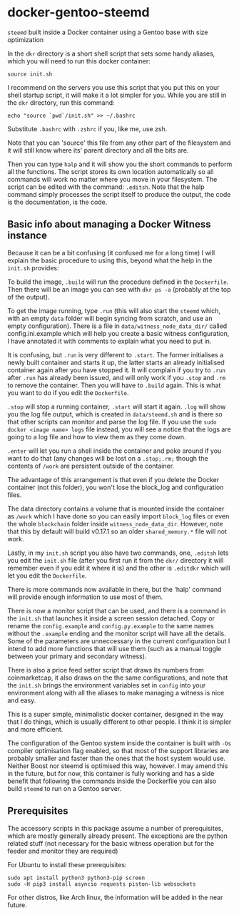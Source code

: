 # docker-gentoo-steemd
`steemd` built inside a Docker container using a Gentoo base with size optimization

In the `dkr` directory is a short shell script that sets some handy aliases, which you
will need to run this docker container:

    source init.sh

I recommend on the servers you use this script that you put this on your shell startup
script, it will make it a lot simpler for you. While you are still in the `dkr` directory,
run this command:

    echo "source `pwd`/init.sh" >> ~/.bashrc

Substitute `.bashrc` with `.zshrc` if you, like me, use zsh.

Note that you can 'source' this file from any other part of the filesystem and it will
still know where its' parent directory and all the bits are.

Then you can type `halp` and it will show you the short commands to perform all the 
functions. The script stores its own location automatically so all commands will work 
no matter where you move in your filesystem. The script can be edited with the command:
`.editsh`. Note that the halp command simply processes the script itself to produce
the output, the code is the documentation, is the code.

## Basic info about managing a Docker Witness instance

Because it can be a bit confusing (it confused me for a long time) I will explain the
basic procedure to using this, beyond what the help in the `init.sh` provides:

To build the image, `.build` will run the procedure defined in the `Dockerfile`. Then
there will be an image you can see with `dkr ps -a` (probably at the top of the output).

To get the image running, type `.run` (this will also start the `steemd` which, with an empty `data`
folder will begin syncing from scratch, and use an empty configuration). There is
a file in `data/witness_node_data_dir/` called config.ini.example which will help
you create a basic witness configuration, I have annotated it with comments to
explain what you need to put in.

It is confusing, but `.run` is very different to `.start`. The former initialises 
a newly built container and starts it up, the latter starts an already initialised
container again after you have stopped it. It will complain if you try to `.run`
after `.run` has already been issued, and will only work if you `.stop` and `.rm`
to remove the container. Then you will have to `.build` again. This is what you
want to do if you edit the `Dockerfile`.

`.stop` will stop a running container, `.start` will start it again. `.log` will
show you the log file output, which is created in `data/steemd.sh` and is there
so that other scripts can monitor and parse the log file. If you use the 
`sudo docker <image name> logs` file instead, you will see a notice that the
logs are going to a log file and how to view them as they come down.

`.enter` will let you run a shell inside the container and poke around if you want
to do that (any changes will be lost on a `.stop;.rm;` though the contents of 
`/work` are persistent outside of the container.

The advantage of this arrangement is that even if you delete the Docker
container (not this folder), you won't lose the block_log and configuration files.

The data directory contains a volume that is mounted inside the container as `/work`
which I have done so you can easily import `block_log` files or even the whole
`blockchain` folder inside `witness_node_data_dir`. However, note that this by default
will build v0.17.1 so an older `shared_memory.*` file will not work.

Lastly, in my `init.sh` script you also have two commands, one, `.editsh` lets you
edit the `init.sh` file (after you first run it from the `dkr/` directory it will
remember even if you edit it where it is) and the other is `.editdkr` which will
let you edit the `Dockerfile`.

There is more commands now available in there, but the 'halp' command will provide enough
information to use most of them.

There is now a monitor script that can be used, and there is a command in the `init.sh`
that launches it inside a screen session detached. Copy or rename the `config.example`
and `config.py.example` to the same names without the `.example` ending and the monitor
script will have all the details. Some of the parameters are unneccessary in the current
configuration but I intend to add more functions that will use them (such as a manual
toggle between your primary and secondary witness).

There is also a price feed setter script that draws its numbers from coinmarketcap,
it also draws on the the same configurations, and note that the `init.sh` brings the
environment variables set in `config` into your environment along with all the aliases
to make managing a witness is nice and easy.

This is a super simple, minimalistic docker container, designed in the way that *I* do
things, which is usually different to other people. I think it is simpler and more
efficient.

The configuration of the Gentoo system inside the container is built with `-Os` 
compiler optimisation flag enabled, so that most of the support libraries are probably
smaller and faster than the ones that the host system would use. Neither Boost nor 
steemd is optimised this way, however. I may amend this in the future, but for
now, this container is fully working and has a side benefit that following the 
commands inside the Dockerfile you can also build `steemd` to run on a Gentoo server.

## Prerequisites

The accessory scripts in this package assume a number of prerequisites, which are mostly
generally already present. The exceptions are the python related stuff (not necessary for
the basic witness operation but for the feeder and monitor they are required)

For Ubuntu to install these prerequisites:

    sudo apt install python3 python3-pip screen
    sudo -H pip3 install asyncio requests piston-lib websockets

For other distros, like Arch linux, the information will be added in the near future.
